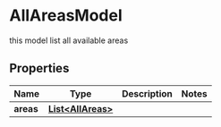 

# AllAreasModel

this model list all available areas

## Properties

| Name | Type | Description | Notes |
|------------ | ------------- | ------------- | -------------|
|**areas** | [**List&lt;AllAreas&gt;**](AllAreas.md) |  |  |



